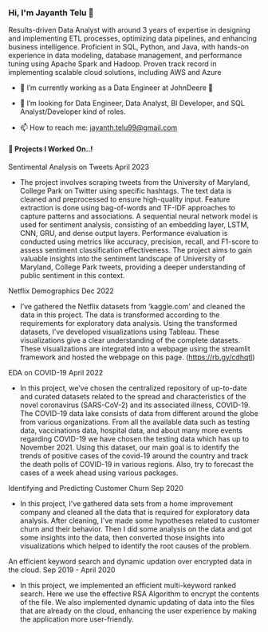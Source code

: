 ### Hi, I'm Jayanth Telu 👋
Results-driven Data Analyst with around 3 years of expertise in designing and implementing ETL processes, optimizing data pipelines, and enhancing business intelligence. Proficient in SQL, Python, and Java, with hands-on experience in data modeling, database management, and performance tuning using Apache Spark and Hadoop. Proven track record in implementing scalable cloud solutions, including AWS and Azure

- 🔭 I’m currently working as a Data Engineer at JohnDeere :tractor:
- 🤔 I’m looking for Data Engineer, Data Analyst, BI Developer, and SQL Analyst/Developer kind of roles.
  
- 📫 How to reach me: jayanth.telu99@gmail.com

#### 🔭 Projects I Worked On..! 
Sentimental Analysis on Tweets                                                                                                                  April 2023    
- The project involves scraping tweets from the University of Maryland, College Park on Twitter using specific hashtags. The text data is cleaned and preprocessed to ensure high-quality input. Feature extraction is done using bag-of-words and TF-IDF approaches to capture patterns and associations. A sequential neural network model is used for sentiment analysis, consisting of an embedding layer, LSTM, CNN, GRU, and dense output layers. Performance evaluation is conducted using metrics like accuracy, precision, recall, and F1-score to assess sentiment classification effectiveness. The project aims to gain valuable insights into the sentiment landscape of University of Maryland, College Park tweets, providing a deeper understanding of public sentiment in this context.

Netflix Demographics                                                                                                                                           Dec 2022
- I’ve gathered the Netflix datasets from ‘kaggle.com’ and cleaned the data in this project. The data is transformed according to the requirements for exploratory data analysis. Using the transformed datasets, I’ve developed visualizations using Tableau. These visualizations give a clear understanding of the complete datasets. These visualizations are integrated into a webpage using the streamlit framework and hosted the webpage on this page. (https://rb.gy/cdhqtl)

EDA on COVID-19                                                                                                                                              April 2022
- In this project, we’ve chosen the centralized repository of up-to-date and curated datasets related to the spread and characteristics of the novel coronavirus (SARS-CoV-2) and its associated illness, COVID-19. The COVID-19 data lake consists of data from different around the globe from various organizations. From all the available data such as testing data, vaccinations data, hospital data, and about many more events regarding COVID-19 we have chosen the testing data which has up to November 2021. Using this dataset, our main goal is to identify the trends of positive cases of the covid-19 around the country and track the death polls of COVID-19 in various regions. Also, try to forecast the cases of a week ahead using various packages.

Identifying and Predicting Customer Churn                                                                                                                     Sep 2020
- In this project, I've gathered data sets from a home improvement company and cleaned all the data that is required for exploratory data analysis. After cleaning, I've made some hypotheses related to customer churn and their behavior. Then I did some analysis on the data and got some insights into the data, then converted those insights into visualizations which helped to identify the root causes of the problem.

An efficient keyword search and dynamic updation over encrypted data in the cloud.                                                                Sep 2019 - April 2020
- In this project, we implemented an efficient multi-keyword ranked search. Here we use the effective RSA Algorithm to encrypt the contents of the file. We also implemented dynamic updating of data into the files that are already on the cloud, enhancing the user experience by making the application more user-friendly.

                                                       
<!--
**jayanthtelu/jayanthtelu** is a ✨ _special_ ✨ repository because its `README.md` (this file) appears on your GitHub profile.

Here are some ideas to get you started:

- 🔭 I’m currently working on ...
- 🌱 I’m currently learning ...
- 👯 I’m looking to collaborate on ...
- 🤔 I’m looking for help with ...
- 💬 Ask me about ...
- 📫 How to reach me: ...
- 😄 Pronouns: ...
- ⚡ Fun fact: ...
-->
